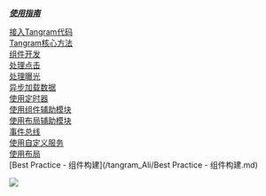 [***使用指南*** ](http://tangram.pingguohe.net/docs/android/access-tangram) <br>

[接入Tangram代码](/tangram_Ali/接入Tangram代码.md) <br>
[Tangram核心方法](/tangram_Ali/TangramView核心方法.md) <br>
[组件开发](/tangram_Ali/组件开发.md) <br>
[处理点击](/tangram_Ali/处理点击.md) <br>
[处理曝光](/tangram_Ali/处理曝光.md) <br>
[异步加载数据](/tangram_Ali/异步加载数据.md) <br>
[使用定时器](/tangram_Ali/使用定时器.md) <br>
[使用组件辅助模块](/tangram_Ali/使用组件辅助模块.md) <br>
[使用布局辅助模块](/tangram_Ali/使用布局辅助模块.md) <br>
[事件总线](/tangram_Ali/事件总线.md) <br>
[使用自定义服务](/tangram_Ali/使用自定义服务.md) <br>
[使用布局](/tangram_Ali/使用布局.md) <br>
[Best Practice - 组件构建](/tangram_Ali/Best Practice - 组件构建.md) <br>

<div width="100px" height="200px"><img src="https://img.alicdn.com/tfs/TB1v8lrQpXXXXcEXFXXXXXXXXXX-600-1067.gif"/></div>


